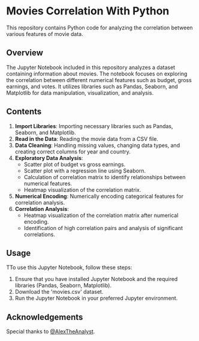 # Movies Correlation With Python

This repository contains Python code for analyzing the correlation between various features of movie data.

## Overview

The Jupyter Notebook included in this repository analyzes a dataset containing information about movies. The notebook focuses on exploring the correlation between different numerical features such as budget, gross earnings, and votes. It utilizes libraries such as Pandas, Seaborn, and Matplotlib for data manipulation, visualization, and analysis.

## Contents

1. **Import Libraries**: Importing necessary libraries such as Pandas, Seaborn, and Matplotlib.
2. **Read in the Data**: Reading the movie data from a CSV file.
3. **Data Cleaning**: Handling missing values, changing data types, and creating correct columns for year and country.
4. **Exploratory Data Analysis**:
   - Scatter plot of budget vs gross earnings.
   - Scatter plot with a regression line using Seaborn.
   - Calculation of correlation matrix to identify relationships between numerical features.
   - Heatmap visualization of the correlation matrix.
5. **Numerical Encoding**: Numerically encoding categorical features for correlation analysis.
6. **Correlation Analysis**:
   - Heatmap visualization of the correlation matrix after numerical encoding.
   - Identification of high correlation pairs and analysis of significant correlations.

## Usage

TTo use this Jupyter Notebook, follow these steps:
1. Ensure that you have installed Jupyter Notebook and the required libraries (Pandas, Seaborn, Matplotlib).
2. Download the 'movies.csv' dataset.
3. Run the Jupyter Notebook in your preferred Jupyter environment.

## Acknowledgements

Special thanks to [@AlexTheAnalyst](https://www.youtube.com/channel/UC7cs8q-gJRlGwj4A8OmCmXg).
